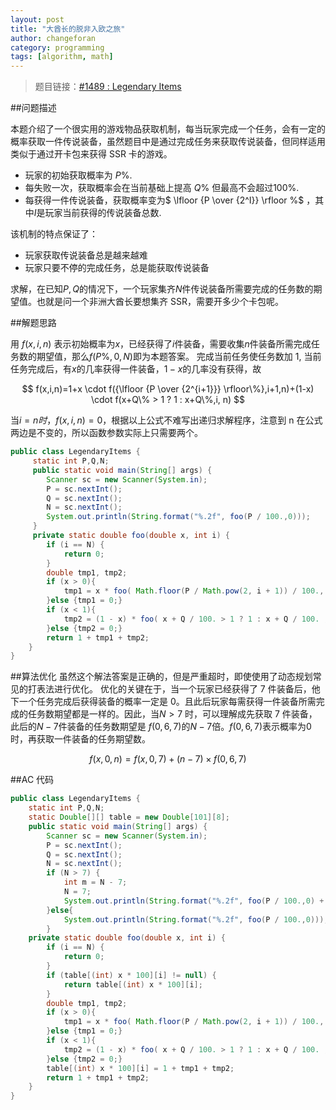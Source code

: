 ```yaml
---
layout: post
title: "大酋长的脱非入欧之旅"
author: changeforan
category: programming
tags: [algorithm, math]
---
```


> 题目链接：[#1489 : Legendary Items](http://hihocoder.com/problemset/problem/1489)

##问题描述

本题介绍了一个很实用的游戏物品获取机制，每当玩家完成一个任务，会有一定的概率获取一件传说装备，虽然题目中是通过完成任务来获取传说装备，但同样适用类似于通过开卡包来获得 SSR 卡的游戏。
- 玩家的初始获取概率为 $P\%$.
- 每失败一次，获取概率会在当前基础上提高 $Q\%$ 但最高不会超过$100\%$.
- 每获得一件传说装备，获取概率变为$ \lfloor {P \over {2^I}} \rfloor \%$ ，其中$I$是玩家当前获得的传说装备总数.

该机制的特点保证了：
- 玩家获取传说装备总是越来越难
- 玩家只要不停的完成任务，总是能获取传说装备

求解，在已知$P, Q$的情况下，一个玩家集齐$N$件传说装备所需要完成的任务数的期望值。也就是问一个非洲大酋长要想集齐 SSR，需要开多少个卡包呢。

##解题思路

用 $f(x,i,n)$ 表示初始概率为$x$，已经获得了$i$件装备，需要收集$n$件装备所需完成任务数的期望值，那么$f(P\%,0,N)$即为本题答案。
完成当前任务使任务数加 1, 当前任务完成后，有$x$的几率获得一件装备，$1-x$的几率没有获得，故

$$
f(x,i,n)=1+x \cdot f({\lfloor  {P \over {2^{i+1}}} \rfloor\%},i+1,n)+(1-x) \cdot f(x+Q\% > 1 ? 1 : x+Q\%,i, n) 
$$

当$i=n 时，f(x,i,n)=0$，根据以上公式不难写出递归求解程序，注意到 n 在公式两边是不变的，所以函数参数实际上只需要两个。

```java
public class LegendaryItems {
	 static int P,Q,N;
	 public static void main(String[] args) {
		Scanner sc = new Scanner(System.in);
		P = sc.nextInt();
		Q = sc.nextInt();
		N = sc.nextInt();
		System.out.println(String.format("%.2f", foo(P / 100.,0)));
	 }
	 private static double foo(double x, int i) {
		if (i == N) {
			return 0;
		}
		double tmp1, tmp2;
		if (x > 0){
			tmp1 = x * foo( Math.floor(P / Math.pow(2, i + 1)) / 100., i + 1);
		}else {tmp1 = 0;}
		if (x < 1){
			tmp2 = (1 - x) * foo( x + Q / 100. > 1 ? 1 : x + Q / 100. , i);
		}else {tmp2 = 0;}
		return 1 + tmp1 + tmp2;
	}
}
```

##算法优化
虽然这个解法答案是正确的，但是严重超时，即使使用了动态规划常见的打表法进行优化。
优化的关键在于，当一个玩家已经获得了 7 件装备后，他下一个任务完成后获得装备的概率一定是 0。且此后玩家每需获得一件装备所需完成的任务数期望都是一样的。因此，当$N > 7$ 时，可以理解成先获取 7 件装备，此后的$N-7$件装备的任务数期望是 $f(0,6,7)$的$N-7$倍。$f(0,6,7)$表示概率为0时，再获取一件装备的任务期望数。

$$
f(x,0,n)=f(x,0,7)+(n-7) \times f(0,6,7)
$$

##AC 代码

```java
public class LegendaryItems {
	static int P,Q,N;
	static Double[][] table = new Double[101][8];
	public static void main(String[] args) {
		Scanner sc = new Scanner(System.in);
		P = sc.nextInt();
		Q = sc.nextInt();
		N = sc.nextInt();
		if (N > 7) {
			int m = N - 7;
			N = 7;
			System.out.println(String.format("%.2f", foo(P / 100.,0) + m * foo(0, 6)));
		}else{
			System.out.println(String.format("%.2f", foo(P / 100.,0)));
		}
	private static double foo(double x, int i) {
		if (i == N) {
			return 0;
		}
		if (table[(int) x * 100][i] != null) {
			return table[(int) x * 100][i];
		}
		double tmp1, tmp2;
		if (x > 0){
			tmp1 = x * foo( Math.floor(P / Math.pow(2, i + 1)) / 100., i + 1);
		}else {tmp1 = 0;}
		if (x < 1){
			tmp2 = (1 - x) * foo( x + Q / 100. > 1 ? 1 : x + Q / 100. , i);
		}else {tmp2 = 0;}
		table[(int) x * 100][i] = 1 + tmp1 + tmp2;
		return 1 + tmp1 + tmp2;
	}
}

```
